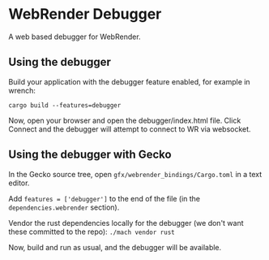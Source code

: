 # WebRender Debugger
A web based debugger for WebRender.

## Using the debugger
Build your application with the debugger feature enabled, for example in wrench:

```
cargo build --features=debugger
```

Now, open your browser and open the debugger/index.html file. Click Connect and
the debugger will attempt to connect to WR via websocket.

## Using the debugger with Gecko

In the Gecko source tree, open ```gfx/webrender_bindings/Cargo.toml``` in a text editor.

Add ```features = ['debugger']``` to the end of the file (in the ```dependencies.webrender``` section).

Vendor the rust dependencies locally for the debugger (we don't want these committed to the repo):
```./mach vendor rust```

Now, build and run as usual, and the debugger will be available.
